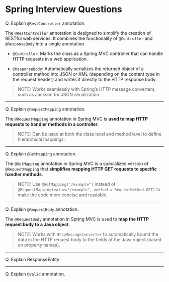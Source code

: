 # Spring Interview Questions

Q. Explain `@RestController` annotation.

The `@RestController` annotation is designed to simplify the creation of RESTful web services. It combines the functionality of `@Controller` and `@ResponseBody` into a single annotation.

- `@Controller`: Marks the class as a Spring MVC controller that can handle HTTP requests in a web application. 

- `@ResponseBody`: Automatically serializes the returned object of a controller method into JSON or XML (depending on the content type in the request header) and writes it directly to the HTTP response body.

> NOTE: Works seamlessly with Spring’s HTTP message converters, such as Jackson for JSON serialization.

---

Q. Explain `@RequestMapping` annotation.

The `@RequestMapping` annotation in Spring MVC is **used to map HTTP requests to handler methods in a controller**. 

> NOTE: Can be used at both the class level and method level to define hierarchical mappings.

---

Q. Explain `@GetMapping` annotation.

The `@GetMapping` annotation in Spring MVC is a specialized version of `@RequestMapping` that **simplifies mapping HTTP GET requests to specific handler methods**.

> NOTE: Use `@GetMapping("/example")` instead of `@RequestMapping(value="/example", method = RequestMethod.GET)` to make the code more concise and readable.

---

Q. Explain `@RequestBody` annotation.

The `@RequestBody` annotation in Spring MVC is used to **map the HTTP request body to a Java object**. 

> NOTE: Works with `HttpMessageConverter` to automatically bound the data in the HTTP request body to the fields of the Java object (based on property names).

---

Q. Explain ResponseEntity

---

Q. Explain `@Valid` annotation.
